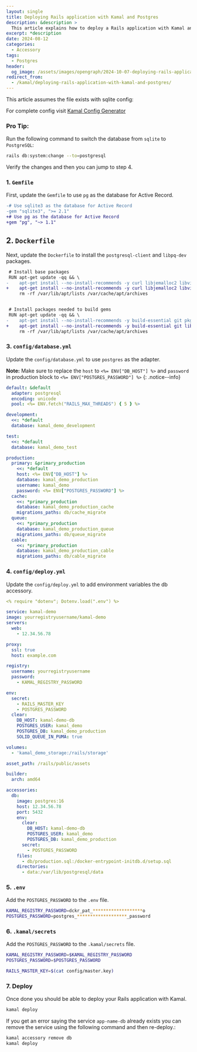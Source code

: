 ```yaml
---
layout: single
title: Deploying Rails application with Kamal and Postgres
description: &description >
  This article explains how to deploy a Rails application with Kamal and Postgres.
excerpt: *description
date: 2024-08-12
categories:
  - Accessory
tags:
  - Postgres
header:
  og_image: /assets/images/opengraph/2024-10-07-deploying-rails-application-with-kamal-and-postgres.png
redirect_from:
  - /kamal/deploying-rails-application-with-kamal-and-postgres/
---
```


This article assumes the file exists with sqlite config:

For complete config visit [Kamal Config Generator](https://dailydevtools.com/kamal_config)

### Pro Tip:

Run the following command to switch the database from `sqlite` to `PostgreSQL`:

```bash
rails db:system:change --to=postgresql
```

Verify the changes and then you can jump to step 4.

### 1. `Gemfile`

First, update the `Gemfile` to use `pg` as the database for Active Record.

```diff
-# Use sqlite3 as the database for Active Record
-gem "sqlite3", ">= 2.1"
+# Use pg as the database for Active Record
+gem "pg", "~> 1.1"
```

## 2. `Dockerfile`

Next, update the `Dockerfile` to install the `postgresql-client` and `libpq-dev` packages.

```diff
 # Install base packages
 RUN apt-get update -qq && \
-    apt-get install --no-install-recommends -y curl libjemalloc2 libvips sqlite3 && \
+    apt-get install --no-install-recommends -y curl libjemalloc2 libvips postgresql-client && \
     rm -rf /var/lib/apt/lists /var/cache/apt/archives


 # Install packages needed to build gems
 RUN apt-get update -qq && \
-    apt-get install --no-install-recommends -y build-essential git pkg-config && \
+    apt-get install --no-install-recommends -y build-essential git libpq-dev pkg-config && \
     rm -rf /var/lib/apt/lists /var/cache/apt/archives
```

### 3. `config/database.yml`

Update the `config/database.yml` to use `postgres` as the adapter.

**Note:** Make sure to replace the `host` to `<%= ENV["DB_HOST"] %>` and
`password` in production block to `<%= ENV["POSTGRES_PASSWORD"] %>`
{: .notice--info}

```yml
default: &default
  adapter: postgresql
  encoding: unicode
  pool: <%= ENV.fetch("RAILS_MAX_THREADS") { 5 } %>

development:
  <<: *default
  database: kamal_demo_development

test:
  <<: *default
  database: kamal_demo_test

production:
  primary: &primary_production
    <<: *default
    host: <%= ENV["DB_HOST"] %>
    database: kamal_demo_production
    username: kamal_demo
    password: <%= ENV["POSTGRES_PASSWORD"] %>
  cache:
    <<: *primary_production
    database: kamal_demo_production_cache
    migrations_paths: db/cache_migrate
  queue:
    <<: *primary_production
    database: kamal_demo_production_queue
    migrations_paths: db/queue_migrate
  cable:
    <<: *primary_production
    database: kamal_demo_production_cable
    migrations_paths: db/cable_migrate
```

### 4. `config/deploy.yml`

Update the `config/deploy.yml` to add environment variables the db accessory.

```yml
<% require "dotenv"; Dotenv.load(".env") %>

service: kamal-demo
image: yourregistryusername/kamal-demo
servers:
  web:
    - 12.34.56.78

proxy:
  ssl: true
  host: example.com

registry:
  username: yourregistryusername
  password:
    - KAMAL_REGISTRY_PASSWORD

env:
  secret:
    - RAILS_MASTER_KEY
    - POSTGRES_PASSWORD
  clear:
    DB_HOST: kamal-demo-db
    POSTGRES_USER: kamal_demo
    POSTGRES_DB: kamal_demo_production
    SOLID_QUEUE_IN_PUMA: true

volumes:
  - 'kamal_demo_storage:/rails/storage'

asset_path: /rails/public/assets

builder:
  arch: amd64

accessories:
  db:
    image: postgres:16
    host: 12.34.56.78
    port: 5432
    env:
      clear:
        DB_HOST: kamal-demo-db
        POSTGRES_USER: kamal_demo
        POSTGRES_DB: kamal_demo_production
      secret:
        - POSTGRES_PASSWORD
    files:
      - db/production.sql:/docker-entrypoint-initdb.d/setup.sql
    directories:
      - data:/var/lib/postgresql/data
```

### 5. `.env`

Add the `POSTGRES_PASSWORD` to the `.env` file.

```sh
KAMAL_REGISTRY_PASSWORD=dckr_pat_*******************o
POSTGRES_PASSWORD=postgres_*******************_password
```

### 6. `.kamal/secrets`

Add the `POSTGRES_PASSWORD` to the `.kamal/secrets` file.

```sh
KAMAL_REGISTRY_PASSWORD=$KAMAL_REGISTRY_PASSWORD
POSTGRES_PASSWORD=$POSTGRES_PASSWORD

RAILS_MASTER_KEY=$(cat config/master.key)
```

### 7. Deploy

Once done you should be able to deploy your Rails application with Kamal.

```bash
kamal deploy
```

If you get an error saying the service `app-name-db` already exists you can remove the service using the following command and then re-deploy.:

```bash
kamal accessory remove db
kamal deploy
```
